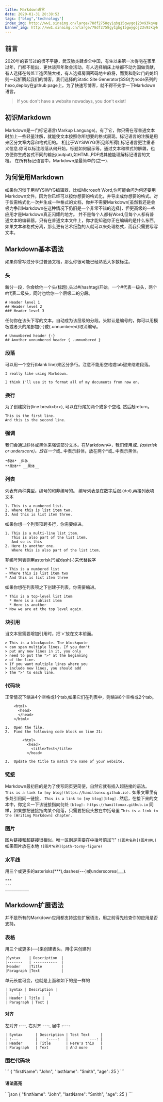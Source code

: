 ```yaml
---
title: Markdown语言
date: 2020-01-31 20:38:53
tags: ["blog","technology"]
index_img: http://ww1.sinaimg.cn/large/78df2758gy1gbg15gwygoj23v93kq4qr.jpg
banner_img: http://ww1.sinaimg.cn/large/78df2758gy1gbg15gwygoj23v93kq4qr.jpg
---
```

## 前言
2020年的春节过的很不平静，武汉肺炎肆虐全中国，有生以来第一次得宅在家里过年，门都不能出，更休谈拜年聚会活动。有人选择躺床上啥都不动为国做贡献，有人选择在线监工造医院大楼，有人选择房间密码地主麻将，而我和刚过门的媳妇则一起折腾起我们的博客。我们选择的Static Site Generator(SSG)为node系列的hexo,deploy在github page上。为了快速写博客，就不得不先学一下Markdown语言。
> If you don't have a website nowadays, you don't exist!
## 初识Markdown
Markdown是一门标记语言(Markup Language)。有了它，你只需在写普通文本时加上一些轻量注解，就能使文本按照你所想要的格式展现。标记语言的注解是用来区分文章内容和格式用的。
相比于WYSIWYG(所见即所得),标记语言更注重语义信息.你可以标注段落从何开始，标题如何展示等。通过文本和样式的解耦，也方便你生成各式不同的输出(output),如HTML,PDF或其他能理解标记语言的文档。
在所有标记语言中，Markdown是最简单的(之一).
## 为何使用Markdown
如果你习惯于用WYSIWYG编辑器，比如Microsoft Word,你可能会问为何还要用Markdown文件。因为你已经可以按你想要的格式化，并导出成你想要的格式。对于仅需格式化一次并生成一种格式的文档，你并不需要Markdown[虽然我还是会极力争辩Markdown在这种情况下仍旧是一个非常不错的选择]，但更高级的一些应用才是Markdown真正闪耀的地方。
并不是每个人都有Word,但每个人都有普通文本的编辑器，只有在普通文本文件上，你才能知道你正在编辑的是什么东西。如果文本和格式分离，那么更有艺术细胞的人就可以来处理格式，而我只需要写写文本。

## Markdown基本语法
如果你曾写过分享过普通文档，那么你很可能已经熟悉大多数标注。

### 头
新分一段，你会给他一个头(标题),头以#(hashtag)开始。一个#代表一级头，两个#代表二级头，同时也给你一个层级二的分段。
```line_numbers=false
# Header level 1
## Header level 2
### Header level 3
```
任何你在该头下写的文本，自动成为该层级的分段。头默认是编号的，你可以用模板或者头的尾部加{-}或{.unnumbered}取消编号。
```ruby?line_numbers=false
# Unnumbered header {-}
## Another unnumbered header { .unnumbered }
```

### 段落
可以用一个空行(blank line)来区分多行。注意不能用空格或tab键来缩进段落。
```
I really like using Markdown.

I think I'll use it to format all of my documents from now on.
```

### 换行
为了创建换行(line break\<br>), 可以在行尾加两个或多个空格, 然后敲return。
```
This is the first line.  
And this is the second line.
```

### 强调
我们会通过斜体或黑体来强调部分文本。在Markdown中，我们使用*或_ (asterisk or underscore)。放在一个*或_ 中表示斜体，放在两个*或_ 中表示黑体。
```
*斜体* _斜体_
**黑体** __黑体__
```

### 列表
列表有两种类型，编号的和非编号的。
编号列表是在数字后跟.(dot),再接列表项文本
```
1. This is a numbered list.
2. Where this is list item two. 
3. And this is list item three.
```
如果你想一个列表项跨多行，你需要缩进。
```
1. This is a multi-line list item. 
   This is also part of the list item. 
   And so is this
2. Here is another one.
   Where this is also part of the list item.
```
非编号列表则用asterisk(*)或dash(-)来代替数字
```
* This is a numbered list
- Where this is list item two 
* And this is list item three
```
如果你想在列表项之下创建子列表，你需要缩进。
```
* This is a top-level list item 
  * Here is a sublist item
  * Here is another
* Now we are at the top level again.
```

### 块引用
当文本里需要增加引用时，把'>'放在文本前面。
```
> This is a blockquote. The blockquote 
> can span multiple lines. If you don't 
> put any new lines in it, you only
> need to put the ">" at the beginning 
> of the line.
> If you want multiple lines where you 
> include new lines, you should add
> the ">" to each line.
```

### 代码块
正常情况下缩进4个空格或1个tab,如果它们在列表中，则缩进8个空格或2个tab。
```
    <html>
      <head>
      </head>
    </html>
```
```
1.  Open the file.
2.  Find the following code block on line 21:

        <html>
          <head>
            <title>Test</title>
          </head>

3.  Update the title to match the name of your website.
```

### 链接
Markdown最初目的是为了使写网页更简便，自然它就有插入超链接的语法。
```This is a link to [my blog](https://hamiltonxx.github.io).```
如果文章里有多处引用同一链接，
```This is a link to [my blog][blog].```
然后，在接下来的文本中，你定义一下该链接指向何处
```[blog]: https://hamiltonxx.github.io```
同样，如果想把链接指向某个段落，只需要把段头放在中括号里
```This is a link to the [Writing Markdown] chapter.```

### 图片
图片链接和超链接很相似，唯一区别是需要在中括号前加"!"
```![图片名称](图片URL)```
如果图片放在本地
```![图片名称](path-to/my-figure)```

### 水平线
用三个或更多的asterisks(***),dashes(---)或underscores(___).
```
***
---
___________
```

## Markdown扩展语法
并不是所有的Markdown应用都支持这些扩展语法，用之前得先检查你的应用是否支持。

### 表格
用三个或更多(---)来创建表头，用(|)来创建列
```
|Syntax    | Description  |
|-------   | -----------  |
|Header    |Title         |
|Paragraph |Text          |
```
单元长度可变，也就是上面和如下的是一样的
```
| Syntax | Description |
| --- | ----------- |
| Header | Title |
| Paragraph | Text |
```
#### 对齐
左对齐 :---, 右对齐 ---:, 居中 :---:
```
| Syntax      | Description | Test Text     |
| :---        |    :----:   |          ---: |
| Header      | Title       | Here's this   |
| Paragraph   | Text        | And more      |
```

### 围栏代码块

\```
{
  "firstName": "John",
  "lastName": "Smith",
  "age": 25
}
\```

#### 语法高亮
\```json
{
  "firstName": "John",
  "lastName": "Smith",
  "age": 25
}
\```